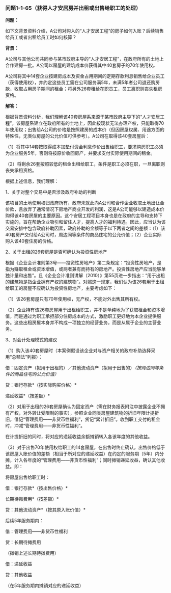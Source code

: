 ### 问题1-1-65（获得人才安居房并出租或出售给职工的处理）

**问题：**

如下文背景资料介绍，A公司对购入的“人才安居工程”的房子如何入账？后续销售给员工或者出租给员工时如何核算？

**背景：**

A公司与其他公司共同参与某市政府主导的“人才安居工程”，在政府所有的土地上合作建房一批。A公司以房屋的建筑成本价获得其中40套房子的70年使用权。

A公司将其中14套企业按建房成本及资金占用期间的定期存款利息销售给企业员工（获得使用权），并约定这些员工需在公司服务满5年，未满5年者公司退还购房款，收取占用房子期间的租金；将另外26套租给在职员工，员工离职则丧失租房资格。

**解答：**

根据背景资料分析，我们理解该40套房屋系来源于某市政府主导下的“人才安居工程”，该房屋系建立在政府所有的土地上，因此按现状无法办理产权，只能取得70年使用权；出售给A公司的价格是按照建房的成本价（但因房屋权属、用途方面的特殊性，无类似房屋的公允价值可供参考）。A公司在取得该40套房屋后：

（1）将其中14套按取得成本加垫付资金利息作价出售给职工，要求购房职工必须为企业服务5年，否则将按原价收回房产，并要求支付实际使用期间的租金。

（2）将剩余26套按照较低的租金出租给职工，条件是职工必须在职，一旦离职则丧失承租资格。

根据上述信息，我们理解：

1、关于对整个交易中是否涉及政府补助的判断

该项目的土地使用权归政府所有，政府未就此向A公司和合作企业收取土地出让金价款，且放弃了通常情况下房地产商业开发的利润，这是A公司能够以建造成本价购得该40套房屋的主要原因。这个安居工程项目本身也是在政府的主导和支持下实施的，旨在帮助企业吸引和留住人才，提高人才的福利待遇。因此，应当认为该交易安排中包含政府补助因素，政府补助的金额等于以下两者之间的差额：（1）该40套房产交付给A公司时，周边同等条件的商品住宅的公允价值；（2）企业实际购入该40套住房的价格。

2、关于出租的26套房屋是否可确认为投资性房地产

根据《企业会计准则第3号——投资性房地产》第二条规定：“投资性房地产，是指为赚取租金或资本增值，或两者兼有而持有的房地产。投资性房地产应当能够单独计量和出售”。且《企业会计准则讲解（2010）》第55页进一步指出：“用于出租的建筑物是指企业拥有产权的建筑物”。对照这一规定，我们认为该26套用于出租给职工的房屋不应确认为投资性房地产，主要考虑如下：

（1）该26套房屋只有70年使用权，无产权，不能对外出售其所有权。

（2）企业持有该26套房屋用于出租给职工，并不是单纯地为了获取租金和资本增值，而是通过为职工承担部分住房成本的方式，激励职工更好地为本企业提供服务。这些出租房屋本身并不构成一项独立的经营业务，而是从属于企业的主营业务。

3、对会计处理模式的建议

（1）购入该40套房屋时（本案例假设该企业对与资产相关的政府补助选择采用“总额法”列报）：

借：固定资产（拟用于出租的）／其他流动资产（拟用于出售的）*（按周边同等条件的商品住宅的公允价值）*

贷：银行存款*（按实际购买价格）*

递延收益*（按差额）*

（2）对用于出租的26套房屋确认为固定资产（需在财务报表附注中披露企业不拥有产权，对外转让受限制的事实），参照企业同类房屋建筑物的折旧年限计提折旧，借记“管理费用——非货币性福利”，贷记“累计折旧”。收到职工交付的租金时，冲减“管理费用——非货币性福利”。

在计提折旧的同时，将对应的递延收益余额摊销转入各该年度的其他收益。

（3）对于出售70年使用权给职工的14套房屋，在出售时终止确认，出售价格低于该房屋入账价值的差额（相当于所对应的递延收益）在约定的服务期（5年）内分摊，计入各年度的“管理费用——非货币性福利”；同时摊销递延收益，确认其他收益。即：

将房屋出售给职工时：

借：银行存款*（按出售价格）*

长期待摊费用*（按差额）*

贷：其他流动资产*（按其原入账价值）*

后续5年服务期内：

借：管理费用——非货币性福利

贷：长期待摊费用

（摊销上述长期待摊费用）

借：递延收益

贷：其他收益

（在5年服务期内摊销对应的递延收益）